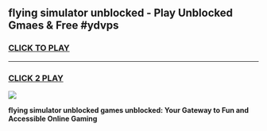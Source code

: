 
## flying simulator unblocked - Play Unblocked Gmaes & Free #ydvps
<h3>
<a href="https://news.freeplayer.one?title=flying_simulator_unblocked&ref=24F">CLICK TO PLAY</a></h3>
<hr>

<h3>
<a href="https://news.freeplayer.one?title=flying_simulator_unblocked&ref=24F">CLICK 2 PLAY</a>
  
</h3>

<a href="https://news.freeplayer.one?title=flying_simulator_unblocked&ref=24F/"><img src="https://clearcache.store/games.png"></a>


**flying simulator unblocked games unblocked: Your Gateway to Fun and Accessible Online Gaming**
